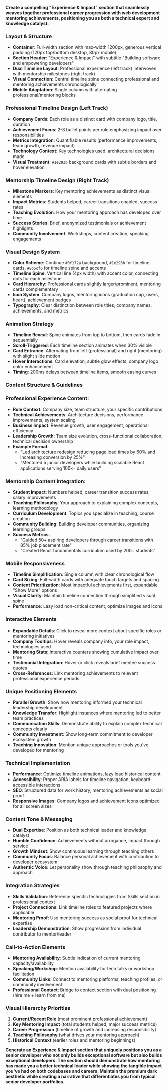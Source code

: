 **Create a compelling "Experience & Impact" section that seamlessly weaves together professional career progression with web development mentoring achievements, positioning you as both a technical expert and knowledge catalyst:**

### Layout & Structure
- **Container**: Full-width section with max-width 1200px, generous vertical padding (120px top/bottom desktop, 80px mobile)
- **Section Header**: "Experience & Impact" with subtitle "Building software and empowering developers"
- **Dual Timeline Layout**: Professional experience (left track) interwoven with mentorship milestones (right track)
- **Visual Connection**: Central timeline spine connecting professional and mentoring achievements chronologically
- **Mobile Adaptation**: Single column with alternating professional/mentoring blocks

### Professional Timeline Design (Left Track)
- **Company Cards**: Each role as a distinct card with company logo, title, duration
- **Achievement Focus**: 2-3 bullet points per role emphasizing impact over responsibilities
- **Metrics Integration**: Quantifiable results (performance improvements, team growth, revenue impact)
- **Technology Context**: Key technologies used, architectural decisions made
- **Visual Treatment**: `#1e293b` background cards with subtle borders and hover elevation

### Mentorship Timeline Design (Right Track)
- **Milestone Markers**: Key mentoring achievements as distinct visual elements
- **Impact Metrics**: Students helped, career transitions enabled, success rates
- **Teaching Evolution**: How your mentoring approach has developed over time
- **Success Stories**: Brief, anonymized testimonials or achievement highlights
- **Community Involvement**: Workshops, content creation, speaking engagements

### Visual Design System
- **Color Scheme**: Continue `#0f172a` background, `#1e293b` for timeline cards, `#8b5cf6` for timeline spine and accents
- **Timeline Spine**: Vertical line (4px width) with accent color, connecting dots for each milestone
- **Card Hierarchy**: Professional cards slightly larger/prominent, mentoring cards complementary
- **Icon System**: Company logos, mentoring icons (graduation cap, users, heart), achievement badges
- **Typography**: Clear distinction between role titles, company names, achievements, and metrics

### Animation Strategy
- **Timeline Reveal**: Spine animates from top to bottom, then cards fade in sequentially
- **Scroll-Triggered**: Each timeline section animates when 30% visible
- **Card Entrance**: Alternating from left (professional) and right (mentoring) with slight slide motion
- **Hover Interactions**: Card elevation, subtle glow effects, company logo color enhancement
- **Timing**: 200ms delays between timeline items, smooth easing curves

### Content Structure & Guidelines

### Professional Experience Content:
- **Role Context**: Company size, team structure, your specific contributions
- **Technical Achievements**: Architecture decisions, performance improvements, system scaling
- **Business Impact**: Revenue growth, user engagement, operational efficiency
- **Leadership Growth**: Team size evolution, cross-functional collaboration, technical decision ownership
- **Example Format**: 
  - "Led architecture redesign reducing page load times by 60% and increasing conversion by 25%"
  - "Mentored 5 junior developers while building scalable React applications serving 100k+ daily users"

### Mentorship Content Integration:
- **Student Impact**: Numbers helped, career transition success rates, salary improvements
- **Teaching Philosophy**: Your approach to explaining complex concepts, learning methodology
- **Curriculum Development**: Topics you specialize in teaching, course creation
- **Community Building**: Building developer communities, organizing learning groups
- **Success Metrics**: 
  - "Guided 50+ aspiring developers through career transitions with 85% job placement rate"
  - "Created React fundamentals curriculum used by 200+ students"

### Mobile Responsiveness
- **Timeline Simplification**: Single column with clear chronological flow
- **Card Sizing**: Full-width cards with adequate touch targets and spacing
- **Content Prioritization**: Most impactful achievements first, expandable "Show More" options
- **Visual Clarity**: Maintain timeline connection through simplified visual spine
- **Performance**: Lazy load non-critical content, optimize images and icons

### Interactive Elements
- **Expandable Details**: Click to reveal more context about specific roles or mentoring initiatives
- **Company Tooltips**: Hover reveals company info, your role impact, technologies used
- **Mentoring Stats**: Interactive counters showing cumulative impact over time
- **Testimonial Integration**: Hover or click reveals brief mentee success quotes
- **Cross-References**: Link mentoring achievements to relevant professional experience periods

### Unique Positioning Elements
- **Parallel Growth**: Show how mentoring informed your technical leadership development
- **Knowledge Transfer**: Highlight instances where mentoring led to better team practices
- **Communication Skills**: Demonstrate ability to explain complex technical concepts clearly
- **Community Investment**: Show long-term commitment to developer ecosystem growth
- **Teaching Innovation**: Mention unique approaches or tools you've developed for mentoring

### Technical Implementation
- **Performance**: Optimize timeline animations, lazy load historical content
- **Accessibility**: Proper ARIA labels for timeline navigation, keyboard-accessible interactions
- **SEO**: Structured data for work history, mentoring achievements as social proof
- **Responsive Images**: Company logos and achievement icons optimized for all screen sizes

### Content Tone & Messaging
- **Dual Expertise**: Position as both technical leader and knowledge catalyst
- **Humble Confidence**: Achievements without arrogance, impact through service
- **Growth Mindset**: Show continuous learning through teaching others
- **Community Focus**: Balance personal achievement with contribution to developer ecosystem
- **Authentic Voice**: Let personality show through teaching philosophy and approach

### Integration Strategies
- **Skills Validation**: Reference specific technologies from Skills section in professional context
- **Project Connections**: Link timeline roles to featured projects where applicable
- **Mentoring Proof**: Use mentoring success as social proof for technical expertise
- **Leadership Demonstration**: Show progression from individual contributor to mentor/leader

### Call-to-Action Elements
- **Mentoring Availability**: Subtle indication of current mentoring capacity/availability
- **Speaking/Workshop**: Mention availability for tech talks or workshop facilitation
- **Community Links**: Connect to mentoring platforms, teaching profiles, or community involvement
- **Professional Contact**: Bridge to contact section with dual positioning (hire me + learn from me)

### Visual Hierarchy Priorities
1. **Current/Recent Role** (most prominent professional achievement)
2. **Key Mentoring Impact** (total students helped, major success metrics)
3. **Career Progression** (timeline of growth and increasing responsibility)
4. **Teaching Philosophy** (what drives your mentoring approach)
5. **Historical Context** (earlier roles and mentoring beginnings)

**Generate an Experience & Impact section that uniquely positions you as a senior developer who not only builds exceptional software but also builds exceptional developers. The section should demonstrate how mentoring has made you a better technical leader while showing the tangible impact you've had on both codebases and careers. Maintain the premium dark aesthetic while creating a narrative that differentiates you from typical senior developer portfolios.**